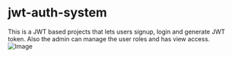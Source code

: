 # jwt-auth-system
This is a JWT based projects that lets users signup, login and generate JWT token. Also the admin can manage the user roles and has view access.
![Image](https://github.com/user-attachments/assets/81373549-e459-48e9-a8c3-d66a242066d3)
